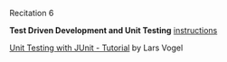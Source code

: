 
<div class="recitation">
<div class="column_date">
<p markdown="block">
Recitation 6 <br>
</p>
</div>

<div class="column_recitation">
<p markdown="block">



<!--


__Test Driven Development and Unit Testing__
-->

__Test Driven Development and Unit Testing__ [instructions](http://bit.ly/TDD_activity)

[Unit Testing with JUnit - Tutorial](https://www.vogella.com/tutorials/JUnit/article.html) by Lars Vogel


</p>
</div>

</div>
